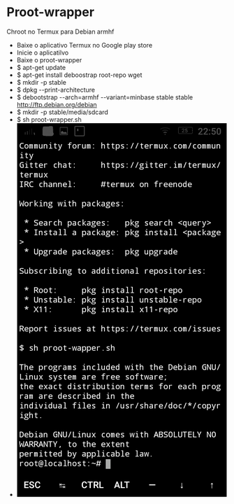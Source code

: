 # Proot-wrapper
Chroot no Termux para Debian armhf

- Baixe o aplicativo Termux no Google play store
- Inicie o aplicatilvo
- Baixe o proot-wrapper
- $  apt-get update
- $  apt-get install deboostrap root-repo wget
- $  mkdir -p stable 
- $  dpkg --print-architecture
- $  debootstrap --arch=armhf --variant=minbase stable stable http://ftp.debian.org/debian
- $  mkdir -p stable/media/sdcard
- $  sh proot-wrapper.sh
- ![image_1](images/Screenshot_20190906-225011.png)



